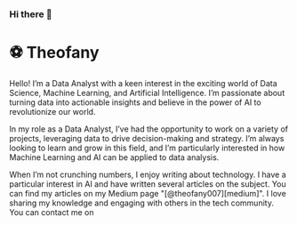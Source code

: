 ### Hi there 👋

# ⚽ Theofany

Hello! I’m a Data Analyst with a keen interest in the exciting world of Data Science, Machine Learning, and Artificial Intelligence. I’m passionate about turning data into actionable insights and believe in the power of AI to revolutionize our world.

In my role as a Data Analyst, I’ve had the opportunity to work on a variety of projects, leveraging data to drive decision-making and strategy. I’m always looking to learn and grow in this field, and I’m particularly interested in how Machine Learning and AI can be applied to data analysis.

When I’m not crunching numbers, I enjoy writing about technology. I have a particular interest in AI and have written several articles on the subject. You can find my articles on my Medium page "[@theofany007][medium]". I love sharing my knowledge and engaging with others in the tech community. You can contact me on




